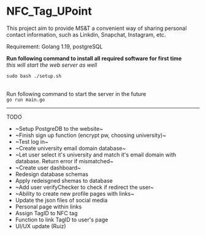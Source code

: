 # NFC_Tag_UPoint
 This project aim to provide MS&T a convenient way of sharing personal contact information, such as Linkdin, Snapchat, Instagram, etc.
<br>

Requirement: Golang 1.19, postgreSQL

**Run following command to install all required software for first time** <br>
*this will start the web server as well*

`sudo bash ./setup.sh`
<br><br>

Run following command to start the server in the future <br>
`go run main.go`

--------

TODO

- ~Setup PostgreDB to the website~
- ~Finish sign up function (encrypt pw, choosing university)~
- ~Test log in~
- ~Create university email domain database~
- ~Let user select it's university and match it's email domain with database. Return error if mismatched~
- ~Create user dashboard~
- Redesign database schemas 
- Apply redeisgned shemas to database
- ~Add user verifyChecker to check if redirect the user~
- ~Ability to create new profile pages with links~
- Update the json files of social media
- Personal page within links
- Assign TagID to NFC tag
- Function to link TagID to user's page
- UI/UX update (Ruiz)
